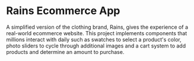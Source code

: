 # Rains Ecommerce App
 
A simplified version of the clothing brand, Rains, gives the experience of a real-world ecommerce website. This project implements components that millions interact with daily such as swatches to select a product's color, photo sliders to cycle through additional images and a cart system to add products and determine an amount to purchase.
